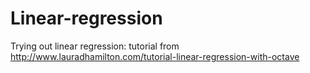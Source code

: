 # Linear-regression
Trying out linear regression: tutorial from http://www.lauradhamilton.com/tutorial-linear-regression-with-octave

